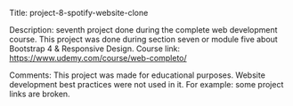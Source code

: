 Title: project-8-spotify-website-clone

Description: seventh project done during the complete web development course. This project was done during section seven or module five about Bootstrap 4 & Responsive Design. Course link: https://www.udemy.com/course/web-completo/

Comments: This project was made for educational purposes. Website development best practices were not used in it. For example: some project links are broken.